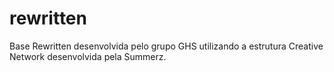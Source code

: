 # rewritten
Base Rewritten desenvolvida pelo grupo GHS utilizando a estrutura Creative Network desenvolvida pela Summerz.
